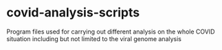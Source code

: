 # covid-analysis-scripts
Program files used for carrying out different analysis on the whole COVID situation including but not limited to the viral genome analysis
